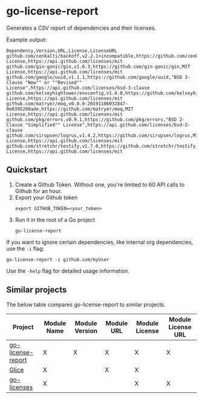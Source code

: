 # go-license-report

Generates a CSV report of dependencies and their licenses.

Example output:
```csv
Dependency,Version,URL,License,LicenseURL
github.com/cenkalti/backoff,v2.2.1+incompatible,https://github.com/cenkalti/backoff,MIT License,https://api.github.com/licenses/mit
github.com/gin-gonic/gin,v1.6.3,https://github.com/gin-gonic/gin,MIT License,https://api.github.com/licenses/mit
github.com/google/uuid,v1.1.1,https://github.com/google/uuid,"BSD 3-Clause "New"" or ""Revised"" License",https://api.github.com/licenses/bsd-3-clause
github.com/kelseyhightower/envconfig,v1.4.0,https://github.com/kelseyhightower/envconfig,MIT License,https://api.github.com/licenses/mit
github.com/matryer/moq,v0.0.0-20191106032847-0e0395200ade,https://github.com/matryer/moq,MIT License,https://api.github.com/licenses/mit
github.com/pkg/errors,v0.9.1,https://github.com/pkg/errors,"BSD 2-Clause "Simplified"" License",https://api.github.com/licenses/bsd-2-clause
github.com/sirupsen/logrus,v1.4.2,https://github.com/sirupsen/logrus,MIT License,https://api.github.com/licenses/mit
github.com/stretchr/testify,v1.7.0,https://github.com/stretchr/testify,MIT License,https://api.github.com/licenses/mit
```

## Quickstart 

1. Create a Github Token. Without one, you're limited to 60 API calls to Github for an hour.
2. Export your Github token
    ```
    export GITHUB_TOKEN=<your_token>
    ```
3. Run it in the root of a Go project
    ```
    go-license-report
    ```

If you want to ignore certain dependencies, like internal org dependencies, 
use the `-i` flag:

```
go-license-report -i github.com/myUser
```

Use the `-help` flag for detailed usage information.

## Similar projects

The below table compares go-license-report to similar projects.

| Project | Module Name | Module Version | Module URL | Module License | Module License URL |
| ------- | ----------- | -------------- | ---------- | -------------- | ------------------ |
| [go-license-report](https://github.com/bndw/go-license-report) | X | X | X | X | X |
| [Glice](https://github.com/ribice/glice) | X |  | X | X |  |
| [go-licenses](https://github.com/google/go-licenses/) | X |  |  | X | X |
